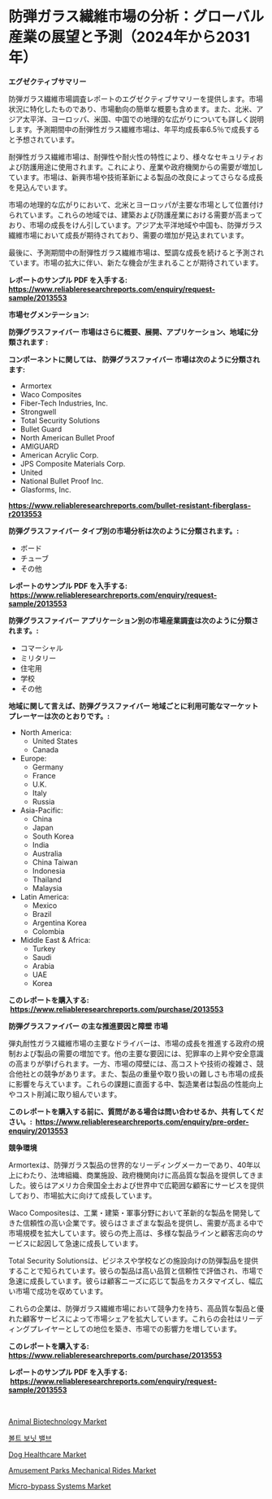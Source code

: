 <p><h1>防弾ガラス繊維市場の分析：グローバル産業の展望と予測（2024年から2031年）</h1></p><p><strong>エグゼクティブサマリー</strong></p>
<p><p>防弾ガラス繊維市場調査レポートのエグゼクティブサマリーを提供します。市場状況に特化したものであり、市場動向の簡単な概要も含めます。また、北米、アジア太平洋、ヨーロッパ、米国、中国での地理的な広がりについても詳しく説明します。予測期間中の耐弾性ガラス繊維市場は、年平均成長率6.5％で成長すると予想されています。</p><p>耐弾性ガラス繊維市場は、耐弾性や耐火性の特性により、様々なセキュリティおよび防護用途に使用されます。これにより、産業や政府機関からの需要が増加しています。市場は、新興市場や技術革新による製品の改良によってさらなる成長を見込んでいます。</p><p>市場の地理的な広がりにおいて、北米とヨーロッパが主要な市場として位置付けられています。これらの地域では、建築および防護産業における需要が高まっており、市場の成長をけん引しています。アジア太平洋地域や中国も、防弾ガラス繊維市場において成長が期待されており、需要の増加が見込まれています。</p><p>最後に、予測期間中の耐弾性ガラス繊維市場は、堅調な成長を続けると予測されています。市場の拡大に伴い、新たな機会が生まれることが期待されています。</p></p>
<p><strong>レポートのサンプル PDF を入手する: <a href="https://www.reliableresearchreports.com/enquiry/request-sample/2013553">https://www.reliableresearchreports.com/enquiry/request-sample/2013553</a></strong></p>
<p><strong>市場セグメンテーション:</strong></p>
<p><strong> 防弾グラスファイバー 市場はさらに概要、展開、アプリケーション、地域に分類されます :</strong></p>
<p><strong>コンポーネントに関しては、 防弾グラスファイバー 市場は次のように分類されます: &nbsp;</strong></p>
<p><ul><li>Armortex</li><li>Waco Composites</li><li>Fiber-Tech Industries, Inc.</li><li>Strongwell</li><li>Total Security Solutions</li><li>Bullet Guard</li><li>North American Bullet Proof</li><li>AMIGUARD</li><li>American Acrylic Corp.</li><li>JPS Composite Materials Corp.</li><li>United</li><li>National Bullet Proof Inc.</li><li>Glasforms, Inc.</li></ul></p>
<p><strong><a href="https://www.reliableresearchreports.com/bullet-resistant-fiberglass-r2013553">https://www.reliableresearchreports.com/bullet-resistant-fiberglass-r2013553</a></strong></p>
<p><strong> 防弾グラスファイバー タイプ別の市場分析は次のように分類されます。:</strong></p>
<p><ul><li>ボード</li><li>チューブ</li><li>その他</li></ul></p>
<p><strong>レポートのサンプル PDF を入手する: &nbsp;<a href="https://www.reliableresearchreports.com/enquiry/request-sample/2013553">https://www.reliableresearchreports.com/enquiry/request-sample/2013553</a></strong></p>
<p><strong> 防弾グラスファイバー アプリケーション別の市場産業調査は次のように分類されます。:</strong></p>
<p><ul><li>コマーシャル</li><li>ミリタリー</li><li>住宅用</li><li>学校</li><li>その他</li></ul></p>
<p><strong>地域に関して言えば、防弾グラスファイバー 地域ごとに利用可能なマーケットプレーヤーは次のとおりです。:</strong></p>
<p><ul>
    <li>
        North America:
        <ul>
            <li>United States</li>
            <li>Canada</li>
        </ul>
    </li>
    <li>
        Europe:
        <ul>
            <li>Germany</li>
            <li>France</li>
            <li>U.K.</li>
            <li>Italy</li>
            <li>Russia</li>
        </ul>
    </li>
    <li>
        Asia-Pacific:
        <ul>
            <li>China</li>
            <li>Japan</li>
            <li>South Korea</li>
            <li>India</li>
            <li>Australia</li>
            <li>China Taiwan</li>
            <li>Indonesia</li>
            <li>Thailand</li>
            <li>Malaysia</li>
        </ul>
    </li>
    <li>
        Latin America:
        <ul>
            <li>Mexico</li>
            <li>Brazil</li>
            <li>Argentina Korea</li>
            <li>Colombia</li>
        </ul>
    </li>
    <li>
        Middle East & Africa:
        <ul>
            <li>Turkey</li>
            <li>Saudi</li>
            <li>Arabia</li>
            <li>UAE</li>
            <li>Korea</li>
        </ul>
    </li>
    </ul></p>
<p><strong>このレポートを購入する: &nbsp;<a href="https://www.reliableresearchreports.com/purchase/2013553">https://www.reliableresearchreports.com/purchase/2013553</a></strong></p>
<p><strong>防弾グラスファイバー の主な推進要因と障壁 市場</strong></p>
<p><p>弾丸耐性ガラス繊維市場の主要なドライバーは、市場の成長を推進する政府の規制および製品の需要の増加です。他の主要な要因には、犯罪率の上昇や安全意識の高まりが挙げられます。一方、市場の障壁には、高コストや技術の複雑さ、競合他社との競争があります。また、製品の重量や取り扱いの難しさも市場の成長に影響を与えています。これらの課題に直面する中、製造業者は製品の性能向上やコスト削減に取り組んでいます。</p></p>
<p><strong>このレポートを購入する前に、質問がある場合は問い合わせるか、共有してください。:&nbsp; <a href="https://www.reliableresearchreports.com/enquiry/pre-order-enquiry/2013553">https://www.reliableresearchreports.com/enquiry/pre-order-enquiry/2013553</a></strong></p>
<p><strong>競争環境</strong></p>
<p><p>Armortexは、防弾ガラス製品の世界的なリーディングメーカーであり、40年以上にわたり、法埤組織、商業施設、政府機関向けに高品質な製品を提供してきました。彼らはアメリカ合衆国全土および世界中で広範囲な顧客にサービスを提供しており、市場拡大に向けて成長しています。</p><p>Waco Compositesは、工業・建築・軍事分野において革新的な製品を開発してきた信頼性の高い企業です。彼らはさまざまな製品を提供し、需要が高まる中で市場規模を拡大しています。彼らの売上高は、多様な製品ラインと顧客志向のサービスに起因して急速に成長しています。</p><p>Total Security Solutionsは、ビジネスや学校などの施設向けの防弾製品を提供することで知られています。彼らの製品は高い品質と信頼性で評価され、市場で急速に成長しています。彼らは顧客ニーズに応じて製品をカスタマイズし、幅広い市場で成功を収めています。</p><p>これらの企業は、防弾ガラス繊維市場において競争力を持ち、高品質な製品と優れた顧客サービスによって市場シェアを拡大しています。これらの会社はリーディングプレイヤーとしての地位を築き、市場での影響力を増しています。</p></p>
<p><strong>このレポートを購入する: &nbsp; <a href="https://www.reliableresearchreports.com/purchase/2013553">https://www.reliableresearchreports.com/purchase/2013553</a></strong></p>
<p><strong>レポートのサンプル PDF を入手する: &nbsp;<a href="https://www.reliableresearchreports.com/enquiry/request-sample/2013553">https://www.reliableresearchreports.com/enquiry/request-sample/2013553</a></strong><strong></strong></p>
<p>&nbsp;</p>
<p><p><a href="https://github.com/bobicer/Market-Research-Report-List-3/blob/main/animal-biotechnology-market.md">Animal Biotechnology Market</a></p><p><a href="https://github.com/Tristiarton768456/Market-Research-Report-List-1/blob/main/717834251571.md">볼트 보닛 밸브</a></p><p><a href="https://github.com/globismark/Market-Research-Report-List-3/blob/main/dog-healthcare-market.md">Dog Healthcare Market</a></p><p><a href="https://www.linkedin.com/pulse/amusement-parks-mechanical-rides-market-furnishes-information-ro5oe">Amusement Parks Mechanical Rides Market</a></p><p><a href="https://www.linkedin.com/pulse/micro-bypass-systems-market-competitive-analysis-trends-forecast-d9f4e">Micro-bypass Systems Market</a></p></p>